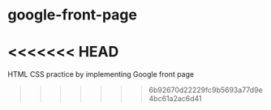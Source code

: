 # google-front-page
<<<<<<< HEAD
=======
HTML CSS practice by implementing Google front page
>>>>>>> 6b92670d22229fc9b5693a77d9e4bc61a2ac6d41
